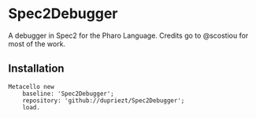 # Spec2Debugger
A debugger in Spec2 for the Pharo Language. Credits go to @scostiou for most of the work.

## Installation
```Smalltalk
Metacello new
    baseline: 'Spec2Debugger';
    repository: 'github://dupriezt/Spec2Debugger';
    load.
```
